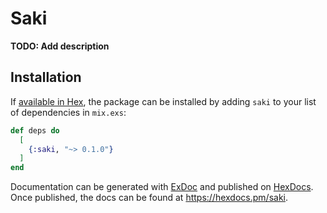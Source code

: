 # Saki

**TODO: Add description**

## Installation

If [available in Hex](https://hex.pm/docs/publish), the package can be installed
by adding `saki` to your list of dependencies in `mix.exs`:

```elixir
def deps do
  [
    {:saki, "~> 0.1.0"}
  ]
end
```

Documentation can be generated with [ExDoc](https://github.com/elixir-lang/ex_doc)
and published on [HexDocs](https://hexdocs.pm). Once published, the docs can
be found at <https://hexdocs.pm/saki>.

